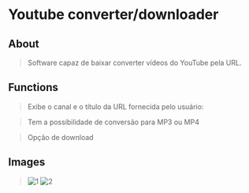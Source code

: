 # Youtube converter/downloader

## About
> Software capaz de baixar converter vídeos do YouTube pela URL.

## Functions
> Exibe o canal e o título da URL fornecida pelo usuário:

> Tem a possibilidade de conversão para MP3 ou MP4

> Opção de download

## Images
>![1](https://user-images.githubusercontent.com/98183878/213306910-34d0b877-5232-4f30-a7ee-79a15ee6829a.png)
>![2](https://user-images.githubusercontent.com/98183878/213307026-604954f1-99f6-4ec7-a809-c44a2615fd37.png)
